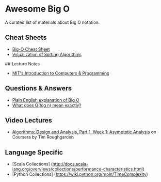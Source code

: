 # Awesome Big O
A curated list of materials about Big O notation.

## Cheat Sheets
- [Big-O Cheat Sheet](http://bigocheatsheet.com)
- [Visualization of Sorting Algorithms](http://www.sorting-algorithms.com/)

## Lecture Notes
- [MIT's Introduction to Computers & Programming](http://web.mit.edu/16.070/www/lecture/big_o.pdf)

## Questions & Answers
- [Plain English explanation of Big O](http://stackoverflow.com/a/487278/472433)
- [What does O(log n) mean exactly?](http://stackoverflow.com/a/2307314/472433)

## Video Lectures
- [Algorithms: Design and Analysis, Part 1, Week 1: Asymptotic Analysis](https://class.coursera.org/algo-004/lecture/169) on Coursera by Tim Roughgarden

## Language Specific
- [Scala Collections] (http://docs.scala-lang.org/overviews/collections/performance-characteristics.html)
- [Python Collections] (https://wiki.python.org/moin/TimeComplexity)
